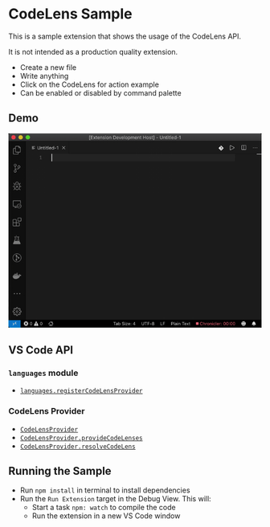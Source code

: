 # CodeLens Sample

This is a sample extension that shows the usage of the CodeLens API.

It is not intended as a production quality extension.

- Create a new file
- Write anything
- Click on the CodeLens for action example
- Can be enabled or disabled by command palette

## Demo

![demo](demo.gif)

## VS Code API

### `languages` module

- [`languages.registerCodeLensProvider`](https://code.visualstudio.com/api/references/vscode-api#languages.registerCodeLensProvider)

### CodeLens Provider

- [`CodeLensProvider`](https://code.visualstudio.com/api/references/vscode-api#CodeLensProvider)
- [`CodeLensProvider.provideCodeLenses`](https://code.visualstudio.com/api/references/vscode-api#CodeLensProvider.provideCodeLenses)
- [`CodeLensProvider.resolveCodeLens`](https://code.visualstudio.com/api/references/vscode-api#CodeLensProvider.resolveCodeLens)

## Running the Sample

- Run `npm install` in terminal to install dependencies
- Run the `Run Extension` target in the Debug View. This will:
	- Start a task `npm: watch` to compile the code
	- Run the extension in a new VS Code window
